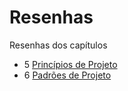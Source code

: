 # Resenhas
Resenhas dos capítulos 
- 5 [Princípios de Projeto](https://github.com/maraclaras/Resenhas/blob/main/Capítulos%205%20e%206/Capítulo%205.pdf) 
- 6 [Padrões de Projeto](https://github.com/maraclaras/Resenhas/blob/main/Capítulos%205%20e%206/Capítulo%206.pdf)
